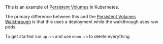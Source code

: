 This is an example of [Persistent Volumes](http://kubernetes.io/docs/user-guide/persistent-volumes/) in Kubernetes.

The primary difference between this and the [Persistent Volumes Walkthrough](http://kubernetes.io/docs/user-guide/persistent-volumes/walkthrough/) is that this uses a deployment while the walkthrough uses raw pods.

To get started run `up.sh` and use `down.sh` to delete everything.
